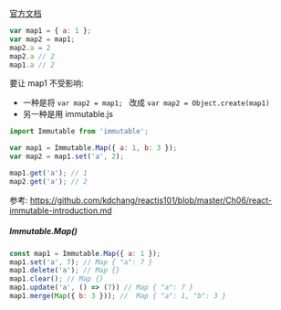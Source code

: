 [官方文档](https://facebook.github.io/immutable-js/)

```javascript
var map1 = { a: 1 }; 
var map2 = map1; 
map2.a = 2
map2.a // 2
map1.a // 2
```

要让 map1 不受影响: 

- 一种是将 `var map2 = map1; ` 改成 `var map2 = Object.create(map1)`
- 另一种是用 immutable.js 

```javascript
import Immutable from 'immutable';

var map1 = Immutable.Map({ a: 1, b: 3 });
var map2 = map1.set('a', 2);

map1.get('a'); // 1 
map2.get('a'); // 2
```

参考: https://github.com/kdchang/reactjs101/blob/master/Ch06/react-immutable-introduction.md

##### Immutable.Map()

```javascript
const map1 = Immutable.Map({ a: 1 });
map1.set('a', 7); // Map { "a": 7 }
map1.delete('a'); // Map {}
map1.clear(); // Map {}
map1.update('a', () => (7)) // Map { "a": 7 }
map1.merge(Map({ b: 3 })); //  Map { "a": 1, "b": 3 }
```



